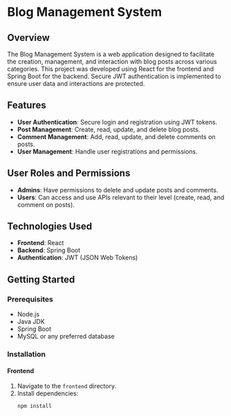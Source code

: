 # Blog Management System

## Overview
The Blog Management System is a web application designed to facilitate the creation, management, and interaction with blog posts across various categories. This project was developed using React for the frontend and Spring Boot for the backend. Secure JWT authentication is implemented to ensure user data and interactions are protected.

## Features
- **User Authentication**: Secure login and registration using JWT tokens.
- **Post Management**: Create, read, update, and delete blog posts.
- **Comment Management**: Add, read, update, and delete comments on posts.
- **User Management**: Handle user registrations and permissions.

## User Roles and Permissions
- **Admins**: Have permissions to delete and update posts and comments.
- **Users**: Can access and use APIs relevant to their level (create, read, and comment on posts).

## Technologies Used
- **Frontend**: React
- **Backend**: Spring Boot
- **Authentication**: JWT (JSON Web Tokens)

## Getting Started

### Prerequisites
- Node.js
- Java JDK
- Spring Boot
- MySQL or any preferred database

### Installation

#### Frontend
1. Navigate to the `frontend` directory.
2. Install dependencies:
   ```bash
   npm install
